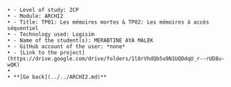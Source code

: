﻿    • - Level of study: 2CP
    • - Module: ARCHI2
    • - Title: TP01: Les mémoires mortes & TP02: Les mémoires à accès séquentiel
    • - Technology used: Logisim
    • - Name of the student(s): MERABTINE AYA MALEK
    • - GitHub account of the user: *none*     
    • - [Link to the project](https://drive.google.com/drive/folders/1l8rVhdQb5u9N1UQDdqU_r--rUD8u-wQK)
    • 
    • **[Go back](../../ARCHI2.md)**

